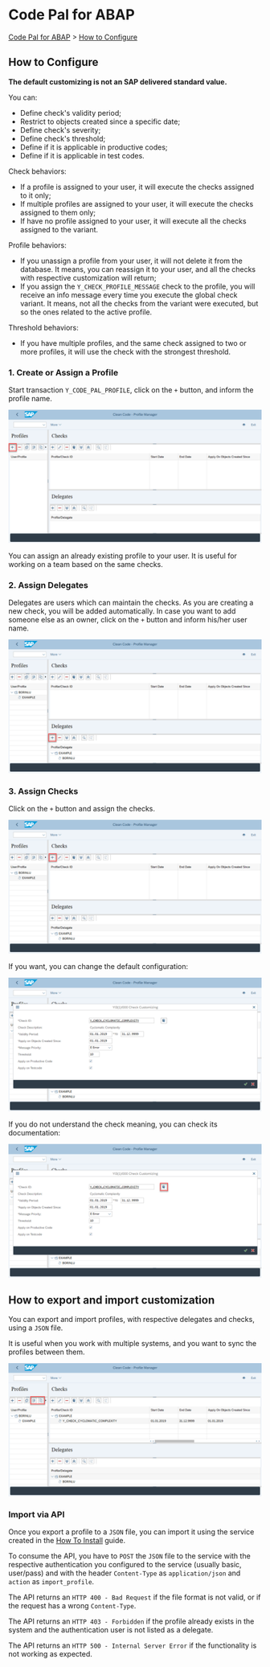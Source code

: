 # Code Pal for ABAP

[Code Pal for ABAP](../README.md) > [How to Configure](how-to-configure.md)

## How to Configure

**The default customizing is not an SAP delivered standard value.**  

You can:

* Define check's validity period;
* Restrict to objects created since a specific date;
* Define check's severity;
* Define check's threshold;
* Define if it is applicable in productive codes;
* Define if it is applicable in test codes.

Check behaviors:

* If a profile is assigned to your user, it will execute the checks assigned to it only;
* If multiple profiles are assigned to your user, it will execute the checks assigned to them only;
* If have no profile assigned to your user, it will execute all the checks assigned to the variant.

Profile behaviors:

* If you unassign a profile from your user, it will not delete it from the database. It means, you can reassign it to your user, and all the checks with respective customization will return;
* If you assign the `Y_CHECK_PROFILE_MESSAGE` check to the profile, you will receive an info message every time you execute the global check variant. It means, not all the checks from the variant were executed, but so the ones related to the active profile.

Threshold behaviors:

* If you have multiple profiles, and the same check assigned to two or more profiles, it will use the check with the strongest threshold.
  
### 1. Create or Assign a Profile

Start transaction `Y_CODE_PAL_PROFILE`, click on the `+` button, and inform the profile name.

![create a profile](imgs/create-profile.png)

You can assign an already existing profile to your user. It is useful for working on a team based on the same checks.

### 2. Assign Delegates

Delegates are users which can maintain the checks. As you are creating a new check, you will be added automatically. In case you want to add someone else as an owner, click on the `+` button and inform his/her user name.

![assign delegate](imgs/assign-delegate.png)

### 3. Assign Checks

Click on the `+` button and assign the checks.

![assign check](imgs/assign-check.png)

If you want, you can change the default configuration:

![customize check](imgs/customize-check.png)

If you do not understand the check meaning, you can check its documentation:

![check documentation](imgs/check-documentation.png)

## How to export and import customization

You can export and import profiles, with respective delegates and checks, using a `JSON` file.

It is useful when you work with multiple systems, and you want to sync the profiles between them.

![import and export feature](imgs/import-export-feature.png)

### Import via API

Once you export a profile to a `JSON` file, you can import it using the service created in the [How To Install](how-to-install.md) guide.

To consume the API, you have to `POST` the `JSON` file to the service with the respective authentication you configured to the service (usually basic, user/pass) and with the header `Content-Type` as `application/json` and `action` as `import_profile`.

The API returns an `HTTP 400 - Bad Request` if the file format is not valid, or if the request has a wrong `Content-Type`.

The API returns an `HTTP 403 - Forbidden` if the profile already exists in the system and the authentication user is not listed as a delegate.

The API returns an `HTTP 500 - Internal Server Error` if the functionality is not working as expected.
